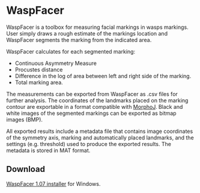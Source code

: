 # WaspFacer

WaspFacer is a toolbox for measuring facial markings in wasps markings. User simply draws a rough estimate of the markings location and WaspFacer segments the marking from the indicated area. 

WaspFacer calculates for each segmented marking:
- Continuous Asymmetry Measure
- Procustes distance
- Difference in the log of area between left and right side of the marking.
- Total marking area.

The measurements can be exported from WaspFacer as .csv files for further analysis. The coordinates of the landmarks placed on the marking contour are exportable in a format compatible with [MorphoJ](http://www.flywings.org.uk/morphoj_page.htm). Black and white images of the segmented markings can be exported as bitmap images (BMP). 

All exported results include a metadata file that contains image coordinates of the symmetry axis, marking and automatically placed landmarks, and the settings (e.g. threshold) used to produce the exported results. The metadata is stored in MAT format.

## Download
[WaspFacer 1.07 installer](https://studentuef-my.sharepoint.com/:u:/g/personal/ciszek_uef_fi/EbaO-mbP5LFEv2ycxx8bctYBo0Z2ygoN0JV4XEUt2-n0kg?e=TcVMbj) for Windows.



